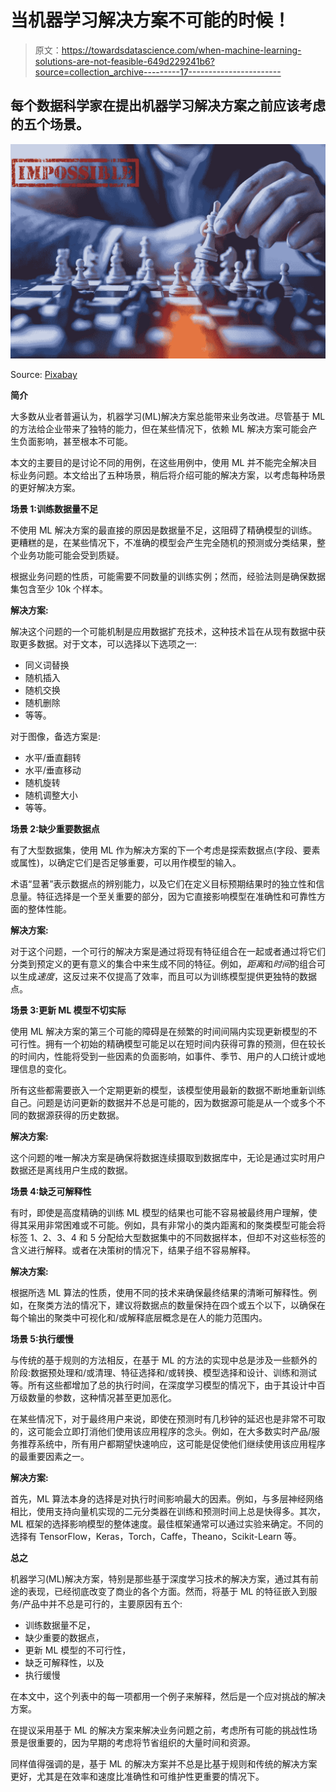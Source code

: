 # 当机器学习解决方案不可能的时候！

> 原文：<https://towardsdatascience.com/when-machine-learning-solutions-are-not-feasible-649d229241b6?source=collection_archive---------17----------------------->

## 每个数据科学家在提出机器学习解决方案之前应该考虑的五个场景。

![](img/d37afb2fee6060b4b7b33e49a80c0cd8.png)

Source: [Pixabay](https://pixabay.com/)

**简介**

大多数从业者普遍认为，机器学习(ML)解决方案总能带来业务改进。尽管基于 ML 的方法给企业带来了独特的能力，但在某些情况下，依赖 ML 解决方案可能会产生负面影响，甚至根本不可能。

本文的主要目的是讨论不同的用例，在这些用例中，使用 ML 并不能完全解决目标业务问题。本文给出了五种场景，稍后将介绍可能的解决方案，以考虑每种场景的更好解决方案。

**场景 1:训练数据量不足**

不使用 ML 解决方案的最直接的原因是数据量不足，这阻碍了精确模型的训练。更糟糕的是，在某些情况下，不准确的模型会产生完全随机的预测或分类结果，整个业务功能可能会受到质疑。

根据业务问题的性质，可能需要不同数量的训练实例；然而，经验法则是确保数据集包含至少 10k 个样本。

**解决方案:**

解决这个问题的一个可能机制是应用数据扩充技术，这种技术旨在从现有数据中获取更多数据。对于文本，可以选择以下选项之一:

*   同义词替换
*   随机插入
*   随机交换
*   随机删除
*   等等。

对于图像，备选方案是:

*   水平/垂直翻转
*   水平/垂直移动
*   随机旋转
*   随机调整大小
*   等等。

**场景 2:缺少重要数据点**

有了大型数据集，使用 ML 作为解决方案的下一个考虑是探索数据点(字段、要素或属性)，以确定它们是否足够重要，可以用作模型的输入。

术语“显著”表示数据点的辨别能力，以及它们在定义目标预期结果时的独立性和信息量。特征选择是一个至关重要的部分，因为它直接影响模型在准确性和可靠性方面的整体性能。

**解决方案:**

对于这个问题，一个可行的解决方案是通过将现有特征组合在一起或者通过将它们分类到预定义的更有意义的集合中来生成不同的特征。例如，*距离*和*时间*的组合可以生成*速度*，这反过来不仅提高了效率，而且可以为训练模型提供更独特的数据点。

**场景 3:更新 ML 模型不切实际**

使用 ML 解决方案的第三个可能的障碍是在频繁的时间间隔内实现更新模型的不可行性。拥有一个初始的精确模型可能足以在短时间内获得可靠的预测，但在较长的时间内，性能将受到一些因素的负面影响，如事件、季节、用户的人口统计或地理信息的变化。

所有这些都需要嵌入一个定期更新的模型，该模型使用最新的数据不断地重新训练自己。问题是访问更新的数据并不总是可能的，因为数据源可能是从一个或多个不同的数据源获得的历史数据。

**解决方案:**

这个问题的唯一解决方案是确保将数据连续摄取到数据库中，无论是通过实时用户数据还是离线用户生成的数据。

**场景 4:缺乏可解释性**

有时，即使是高度精确的训练 ML 模型的结果也可能不容易被最终用户理解，使得其采用非常困难或不可能。例如，具有非常小的类内距离和的聚类模型可能会将标签 1、2、3、4 和 5 分配给大型数据集中的不同数据样本，但却不对这些标签的含义进行解释。或者在决策树的情况下，结果子组不容易解释。

**解决方案:**

根据所选 ML 算法的性质，使用不同的技术来确保最终结果的清晰可解释性。例如，在聚类方法的情况下，建议将数据点的数量保持在四个或五个以下，以确保在每个输出的聚类中可视化和/或解释底层概念是在人的能力范围内。

**场景 5:执行缓慢**

与传统的基于规则的方法相反，在基于 ML 的方法的实现中总是涉及一些额外的阶段:数据预处理和/或清理、特征选择和/或转换、模型选择和设计、训练和测试等。所有这些都增加了总的执行时间，在深度学习模型的情况下，由于其设计中百万级数量的参数，这种情况甚至更加恶化。

在某些情况下，对于最终用户来说，即使在预测时有几秒钟的延迟也是非常不可取的，这可能会立即打消他们使用该应用程序的念头。例如，在大多数实时产品/服务推荐系统中，所有用户都期望快速响应，这可能是促使他们继续使用该应用程序的最重要因素之一。

**解决方案:**

首先，ML 算法本身的选择是对执行时间影响最大的因素。例如，与多层神经网络相比，使用支持向量机实现的二元分类器在训练和预测时间上总是快得多。其次，ML 框架的选择影响模型的整体速度。最佳框架通常可以通过实验来确定。不同的选择有 TensorFlow，Keras，Torch，Caffe，Theano，Scikit-Learn 等。

**总之**

机器学习(ML)解决方案，特别是那些基于深度学习技术的解决方案，通过其有前途的表现，已经彻底改变了商业的各个方面。然而，将基于 ML 的特征嵌入到服务/产品中并不总是可行的，主要原因有五个:

*   训练数据量不足，
*   缺少重要的数据点，
*   更新 ML 模型的不可行性，
*   缺乏可解释性，以及
*   执行缓慢

在本文中，这个列表中的每一项都用一个例子来解释，然后是一个应对挑战的解决方案。

在提议采用基于 ML 的解决方案来解决业务问题之前，考虑所有可能的挑战性场景是很重要的，因为早期的考虑将节省组织的大量时间和资源。

同样值得强调的是，基于 ML 的解决方案并不总是比基于规则和传统的解决方案更好，尤其是在效率和速度比准确性和可维护性更重要的情况下。
